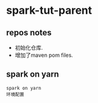 # spark-tut-parent

## repos notes

- 初始化仓库.
- 增加了maven pom files. 

## spark on yarn 

```$xslt
spark on yarn 
环境配置
```